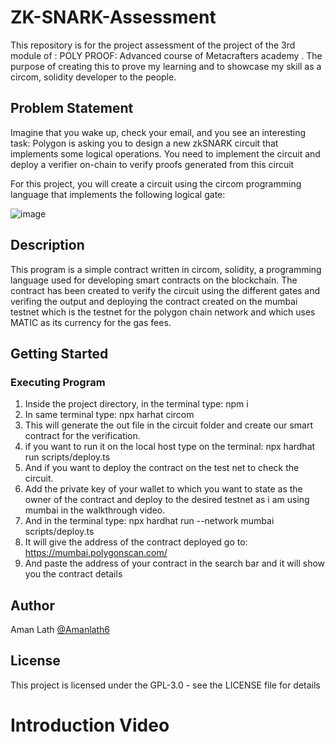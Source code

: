 # ZK-SNARK-Assessment

This repository is for the project assessment of the project of the 3rd module of : POLY PROOF: Advanced course of Metacrafters academy . The purpose of creating this to prove my learning and to showcase my skill as a circom, solidity developer to the people.

## Problem Statement

Imagine that you wake up, check your email, and you see an interesting task: Polygon is asking you to design a new zkSNARK circuit that implements some logical operations. You need to implement the circuit and deploy a verifier on-chain to verify proofs generated from this circuit

For this project, you will create a circuit using the circom programming language that implements the following logical gate:

![image](https://github.com/Amanlath1/ZK-SNARK-Assessment/assets/85346421/7e110f95-ca5e-46fa-9ed7-516f7a60d321)


## Description
This program is a simple contract written in circom, solidity,  a programming language used for developing smart contracts on the blockchain. The contract has been created to verify the circuit using the different gates and verifing the output and deploying the contract created on the mumbai testnet which is the testnet for the polygon chain network and which uses MATIC as its currency for the gas fees.

## Getting Started

### Executing Program

1. Inside the project directory, in the terminal type: npm i
2. In same terminal type: npx harhat circom
3. This will generate the out file in the circuit folder and create our smart contract for the verification.
4. if you want to run it on the local host type on the terminal: npx hardhat run scripts/deploy.ts
5. And if you want to deploy the contract on the test net to check the circuit.
6. Add the private key of your wallet to which you want to state as the owner of the contract and deploy to the desired testnet as i am using mumbai in the walkthrough video.
7. And in the terminal type: npx hardhat run --network mumbai scripts/deploy.ts
8. It will give the address of the contract deployed go to: https://mumbai.polygonscan.com/
9. And paste the address of your contract in the search bar and it will show you the contract details

## Author

Aman Lath
[@Amanlath6](https://twitter.com/amanlath6)

## License

This project is licensed under the GPL-3.0 - see the LICENSE file for details

# Introduction Video
